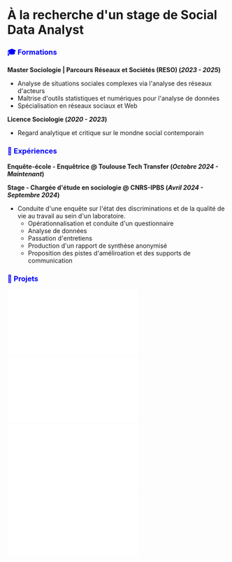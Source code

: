 # À la recherche d'un stage de Social Data Analyst

### <span style="color:blue;">🎓 Formations</span>
**Master Sociologie | Parcours Réseaux et Sociétés (RESO) (_2023 - 2025_)**
- Analyse de situations sociales complexes via l'analyse des réseaux d'acteurs
- Maîtrise d'outils statistiques et numériques pour l'analyse de données
- Spécialisation en réseaux sociaux et Web

**Licence Sociologie (_2020 - 2023_)**
- Regard analytique et critique sur le mondne social contemporain

### <span style="color:blue;">💼 Expériences</span>
**Enquête-école - Enquêtrice
@ Toulouse Tech Transfer (_Octobre 2024 - Maintenant_)**

**Stage - Chargée d'étude en sociologie
@ CNRS-IPBS (_Avril 2024 - Septembre 2024_)**
- Conduite d'une enquête sur l'état des discriminations et de la qualité de vie au travail au sein d'un laboratoire.
  - Opérationnalisation et conduite d'un questionnaire
  - Analyse de données
  - Passation d'entretiens
  - Production d'un rapport de synthèse anonymisé
  - Proposition des pistes d'améliroation et des supports de communication

### <span style="color:blue;">📂 Projets</span>
[![Projet 1](/mesdocuments/dossier_topicmodeling.pdf)](/mesdocuments.dossier_topicmodeling.pdf)
[![Projet 2](/mesdocuments/dossier_jamovi.pdf)](/mesdocuments.dossier_jamovi.pdf)
[![Projet 3](/mesdocuments/dossier_noblesse.pdf)](/mesdocuments/dossier_noblesse.pdf)
[![Projet 4](/mesdocuments/dossier_réseauxpersonnels.pdf)](/mesdocuments/dossier_réseauxpersonnels.pdf)



